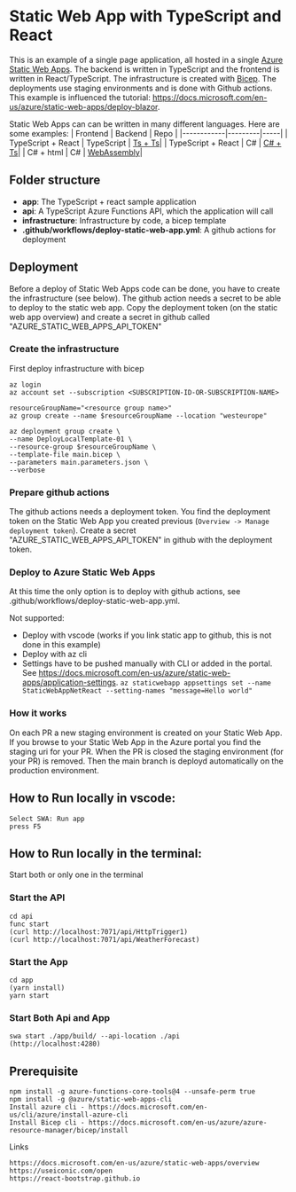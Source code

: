 # Static Web App with TypeScript and React

This is an example of a single page application, all hosted in a single [Azure Static Web Apps](https://docs.microsoft.com/en-us/azure/static-web-apps/). The backend is written in TypeScript and the frontend is written in React/TypeScript. The infrastructure is created with [Bicep](https://docs.microsoft.com/en-us/azure/azure-resource-manager/bicep/). The deployments use staging environments and is done with Github actions. This example is influenced the tutorial: https://docs.microsoft.com/en-us/azure/static-web-apps/deploy-blazor.


Static Web Apps can can be written in many different languages.
Here are some examples:
| Frontend | Backend | Repo |
|------------|---------|-----|
| TypeScript + React | TypeScript | [Ts + Ts](https://github.com/ChiliMonanta/azure-static-web-app-react-react)|
| TypeScript + React | C# | [C# + Ts](https://github.com/ChiliMonanta/azure-static-web-app-net-react)|
| C# + html | C# | [WebAssembly](https://github.com/ChiliMonanta/azure-static-web-app-net-webassembly)|


## Folder structure

* **app**: The TypeScript + react sample application
* **api**:  A TypeScript Azure Functions API, which the application will call
* **infrastructure**: Infrastructure by code, a bicep template
* **.github/workflows/deploy-static-web-app.yml**: A github actions for deployment

## Deployment
Before a deploy of Static Web Apps code can be done, you have to create the infrastructure (see below). The github action needs a secret to be able to deploy to the static web app. Copy the deployment token (on the static web app overview) and create a secret in github called "AZURE_STATIC_WEB_APPS_API_TOKEN"

### Create the infrastructure

First deploy infrastructure with bicep

```
az login
az account set --subscription <SUBSCRIPTION-ID-OR-SUBSCRIPTION-NAME>

resourceGroupName="<resource group name>"
az group create --name $resourceGroupName --location "westeurope"

az deployment group create \
--name DeployLocalTemplate-01 \
--resource-group $resourceGroupName \
--template-file main.bicep \
--parameters main.parameters.json \
--verbose
```

### Prepare github actions

The github actions needs a deployment token. You find the deployment token on the Static Web App you created previous (`Overview -> Manage deployment token`). Create a secret "AZURE_STATIC_WEB_APPS_API_TOKEN" in github with the deployment token.

### Deploy to Azure Static Web Apps

At this time the only option is to deploy with github actions, see .github/workflows/deploy-static-web-app.yml.

Not supported:
* Deploy with vscode (works if you link static app to github, this is not done in this example)
* Deploy with az cli
* Settings have to be pushed manually with CLI or added in the portal.
See https://docs.microsoft.com/en-us/azure/static-web-apps/application-settings.
`az staticwebapp appsettings set --name StaticWebAppNetReact --setting-names "message=Hello world"`

### How it works
On each PR a new staging environment is created on your Static Web App. If you browse to your Static Web App in the Azure portal you find the staging uri for your PR. When the PR is closed the staging environment (for your PR) is removed. Then the main branch is deployd automatically on the production environment.

## How to Run locally in vscode:
```
Select SWA: Run app
press F5
```

## How to Run locally in the terminal:
Start both or only one in the terminal

### Start the API
```
cd api
func start
(curl http://localhost:7071/api/HttpTrigger1)
(curl http://localhost:7071/api/WeatherForecast)
```

### Start the App
```
cd app
(yarn install)
yarn start
```

### Start Both Api and App
```
swa start ./app/build/ --api-location ./api
(http://localhost:4280)
```

## Prerequisite
```
npm install -g azure-functions-core-tools@4 --unsafe-perm true
npm install -g @azure/static-web-apps-cli
Install azure cli - https://docs.microsoft.com/en-us/cli/azure/install-azure-cli
Install Bicep cli - https://docs.microsoft.com/en-us/azure/azure-resource-manager/bicep/install
```

Links
```
https://docs.microsoft.com/en-us/azure/static-web-apps/overview
https://useiconic.com/open
https://react-bootstrap.github.io
```
